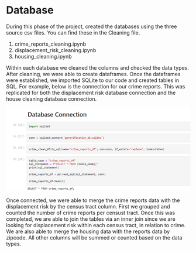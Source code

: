 # Database

During this phase of the project, created the databases using the three source csv files. You can find these in the Cleaning file.

1. crime_reports_cleaning.ipynb
2. displacement_risk_cleaning.ipynb
3. housing_cleaning.ipynb

Within each database we cleaned the columns and checked the data types. After cleaning, we were able to create dataframes. Once the dataframes were established, we imported SQLite to our code and created tables in SQL. For example, below is the connection for our crime reports. This was replicated for both the displacement risk database connection and the house cleaning database connection. 

![Alt Text](https://github.com/boggesstristyn/bootcamp-project/blob/Database/Database%20Connection.png)

Once connected, we were able to merge the crime reports data with the displacement risk by the census tract column. First we grouped and counted the number of crime reports per censust tract. Once this was completed, we are able to join the tables via an inner join since we are looking for displacement risk within each census tract, in relation to crime. We are also able to merge the housing data with the reports data by zipcode. All other columns will be summed or counted based on the data types.

